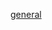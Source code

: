 [general](https://htmlpreview.github.io/?https://github.com/xtao-org/fitzjson/blob/master/examples/general.html)